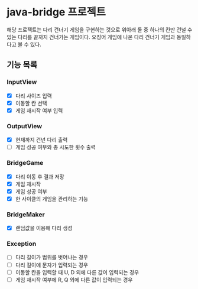 # java-bridge 프로젝트

해당 프로젝트는 다리 건너기 게임을 구현하는 것으로 위아래 둘 중 하나의 칸만 건널 수 있는 다리를 끝까지 건너가는 게임이다. 오징어 게임에 나온 다리 건너기 게임과 동일하다고 볼 수 있다.

## 기능 목록
### InputView

-[x] 다리 사이즈 입력
-[x] 이동할 칸 선택
-[x] 게임 재시작 여부 입력

### OutputView

-[x] 현재까지 건넌 다리 출력
-[ ] 게임 성공 여부와 총 시도한 횟수 출력

### BridgeGame

-[x] 다리 이동 후 결과 저장
-[x] 게임 재시작
-[x] 게임 성공 여부
-[x] 한 사이클의 게임을 관리하는 기능

### BridgeMaker

-[x] 랜덤값을 이용해 다리 생성

### Exception

-[ ] 다리 길이가 범위를 벗어나는 경우
-[ ] 다리 길이에 문자가 입력되는 경우
-[ ] 이동할 칸을 입력할 때 U, D 외에 다른 값이 입력되는 경우
-[ ] 게임 재시작 여부에 R, Q 외에 다른 값이 입력되는 경우